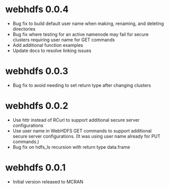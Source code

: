 # webhdfs 0.0.4

* Bug fix to build default user name when making, renaming, and deleting directories 
* Bug fix where testing for an active namenode may fail for secure clusters requiring user name for GET commands 
* Add additional function examples
* Update docs to resolve linking issues

# webhdfs 0.0.3

* Bug fix to avoid needing to set return type after changing clusters

# webhdfs 0.0.2

* Use httr instead of RCurl to support additional secure server configurations
* Use user name in WebHDFS GET commands to support additional secure server configurations.  (It was using user name already for PUT commands.)
* Bug fix on hdfs_ls recursion with return type data.frame

# webhdfs 0.0.1

* Initial version released to MCRAN

